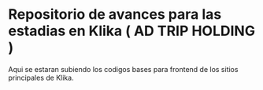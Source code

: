 # **Repositorio de avances para las estadias en Klika ( AD TRIP HOLDING )**

Aqui se estaran subiendo los codigos bases para frontend de los sitios principales de Klika.

